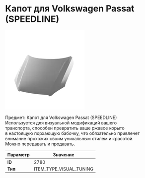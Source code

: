 # Капот для Volkswagen Passat (SPEEDLINE)

![Item Image](../img/2780.webp?raw=true)

Предмет: Капот для Volkswagen Passat (SPEEDLINE)<br>Используется для визуальной модификаций вашего<br>транспорта, способен превратить ваше ржавое корыто<br>в настоящую порхающую бабочку, что обязательно привлечет<br>внимание прохожих своим уникальным стилем и красотой.<br>Можно передавать и продавать.


| Параметр | Значение |
|----------|----------|
| **ID** | 2780 |
| **Тип** | ITEM_TYPE_VISUAL_TUNING |

